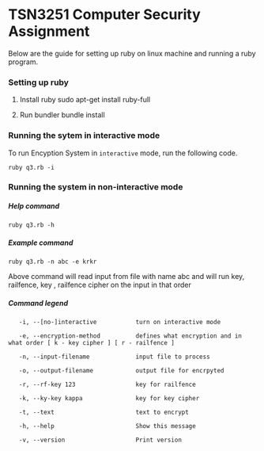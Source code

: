 # TSN3251 Computer Security Assignment

Below are the guide for setting up ruby on linux machine and running a ruby program. 

### Setting up ruby
1. Install ruby
sudo apt-get install ruby-full

2. Run bundler
bundle install

### Running the sytem in interactive mode

To run Encyption System in `interactive` mode, run the following code. 

```ruby q3.rb -i ```

### Running the system in non-interactive mode

##### Help command

```ruby q3.rb -h```

##### Example command
```ruby q3.rb -n abc -e krkr```

Above command will read input from file with name abc and will run key, railfence, key , railfence cipher on the input in that order

##### Command legend
```
   -i, --[no-]interactive           turn on interactive mode
   
   -e, --encryption-method          defines what encryption and in what order [ k - key cipher ] [ r - railfence ]
   
   -n, --input-filename             input file to process
   
   -o, --output-filename            output file for encrpyted
   
   -r, --rf-key 123                 key for railfence
   
   -k, --ky-key kappa               key for key cipher
   
   -t, --text                       text to encrypt
   
   -h, --help                       Show this message
   
   -v, --version                    Print version
```
